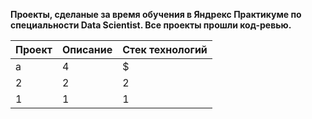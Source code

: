 **Проекты, сделаные за время обучения в Яндрекс Практикуме по специальности Data Scientist. Все проекты прошли код-ревью.**


Проект | Описание | Стек технологий
------ | ---------|----------
a      | 4        | $
2      | 2        | 2
1      | 1        | 1
